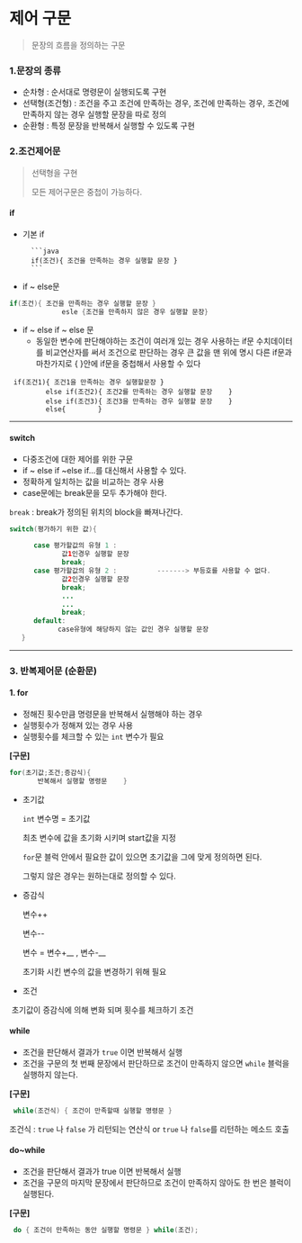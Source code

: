 # 제어 구문

> 문장의 흐름을 정의하는 구문



### 1.문장의 종류

* 순차형 : 순서대로 명령문이 실행되도록 구현
* 선택형(조건형) : 조건을 주고 조건에 만족하는 경우, 조건에 만족하는 경우, 조건에 만족하지 않는 경우 실행할 문장을 따로 정의
* 순환형 : 특정 문장을 반복해서 실행할 수 있도록 구현



### 2.조건제어문

> 선택형을 구현
>
> 모든 제어구문은 중첩이 가능하다.



#### if

* 기본 if

        ```java
        if(조건){ 조건을 만족하는 경우 실행할 문장 }
        ```



* if ~ else문

```java
if(조건){ 조건을 만족하는 경우 실행할 문장 }
             esle {조건을 만족하지 않은 경우 실행할 문장}
```



* if ~ else if ~ else 문
  * 동일한 변수에 판단해야하는 조건이 여러개 있는 경우 사용하는 if문
    수치데이터를 비교연산자를 써서 조건으로 판단하는 경우 큰 값을 맨 위에 명시
    다른 if문과 마찬가지로 {  }안에 if문을 중첩해서 사용할 수 있다

 

```
 if(조건1){ 조건1을 만족하는 경우 실행할문장 } 
         else if(조건2){ 조건2를 만족하는 경우 실행할 문장    }  
         else if(조건3){ 조건3을 만족하는 경우 실행할 문장    }
         else{        }
```



----



#### switch

* 다중조건에 대한 제어를 위한 구문
* if ~ else if ~else if...를 대신해서 사용할 수 있다.
* 정확하게 일치하는 값을 비교하는 경우 사용
* case문에는 break문을 모두 추가해야 한다.

`break` : break가 정의된 위치의 block을 빠져나간다.



```java
switch(평가하기 위한 값){                                            
      
      case 평가할값의 유형 1 : 
             값1인경우 실행할 문장
             break;
      case 평가할값의 유형 2 :          -------> 부등호를 사용할 수 없다.
             값2인경우 실행할 문장
             break;
             ...
             ...
             break;
      default:
            case유형에 해당하지 않는 값인 경우 실행할 문장
   }


```



-----



### 3. 반복제어문 (순환문)

#### 1. for

* 정해진 횟수만큼 명령문을 반복해서 실행해야 하는 경우
* 실행횟수가 정해져 있는 경우 사용
* 실행횟수를 체크할 수 있는 `int` 변수가 필요



**[구문]**

```java
for(초기값;조건;증감식){
       반복해서 실행할 명령문    }
```



* 초기값

  `int` 변수명 = 초기값

  최초 변수에 값을 초기화 시키며 start값을 지정

  `for`문 블럭 안에서 필요한 값이 있으면 초기값을 그에 맞게 정의하면 된다.

  그렇지 않은 경우는 원하는대로 정의할 수 있다.

* 증감식

  변수++

  변수--

  변수 = 변수+__ , 변수-__

  초기화 시킨 변수의 값을 변경하기 위해 필요

* 조건

​        초기값이 증감식에 의해 변화 되며 횟수를 체크하기 조건



#### while

* 조건을 판단해서 결과가 `true` 이면 반복해서 실행
* 조건을 구문의 첫 번째 문장에서 판단하므로 조건이 만족하지 않으면 `while` 블럭을 실행하지 않는다.



**[구문]**

```java
 while(조건식) { 조건이 만족할때 실행할 명령문 }
```

 조건식 : `true`  나 `false` 가 리턴되는 연산식 or `true` 나 `false`를 리턴하는 메소드 호출



#### do~while

* 조건을 판단해서 결과가 true 이면 반복해서 실행
* 조건을 구문의 마지막 문장에서 판단하므로 조건이 만족하지 않아도 한 번은 블럭이 실행된다.



**[구문]**

```java
 do { 조건이 만족하는 동안 실행할 명령문 } while(조건);
```

